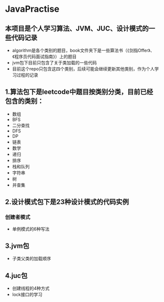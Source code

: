 # JavaPractise

## 本项目是个人学习算法、JVM、JUC、设计模式的一些代码记录

+ algorithm是各个类别的题目，book文件夹下是一些算法书（《剑指Offer》、《程序员代码面试指南》）上的题目
+ jvm包下目前只包含了关于类加载的一些代码
+ 目前这个repo只包含这四个类别，后续可能会继续更新其他类别，作为个人学习过程的记录

## 1.算法包下是leetcode中题目按类别分类，目前已经包含的类别：

+ 数组
+ BFS
+ 二分查找
+ DFS
+ DP
+ 链表
+ 数学
+ 递归
+ 排序
+ 栈和队列
+ 字符串
+ 树
+ 并查集

## 2.设计模式包下是23种设计模式的代码实例

### 创建者模式

+ 单例模式的6种写法

## 3.jvm包

+ 子类父类的加载顺序

## 4.juc包

+ 创建线程的4种方式
+ lock接口的学习